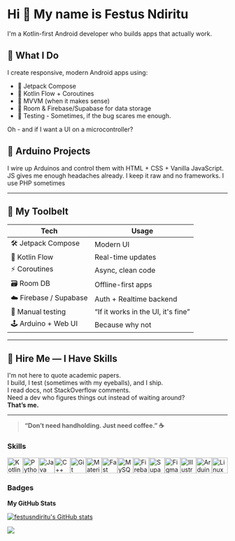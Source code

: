 Hi 👋 My name is Festus Ndiritu
===============================

I'm a Kotlin-first Android developer who builds apps that actually work.  

## 🧠 What I Do
I create responsive, modern Android apps using:
- 🔷 Jetpack Compose
- 🔁 Kotlin Flow + Coroutines
- 📱 MVVM (when it makes sense)
- 💾 Room & Firebase/Supabase for data storage
- 🧪 Testing - Sometimes, if the bug scares me enough.

Oh - and if I want a UI on a microcontroller?

## 🔌 Arduino Projects
I wire up Arduinos and control them with HTML + CSS + Vanilla JavaScript.  
JS gives me enough headaches already. I keep it raw and no frameworks.
I use PHP sometimes

---

## 🧰 My Toolbelt
| Tech | Usage |
|------|-------|
| 🛠️ Jetpack Compose | Modern UI |
| 🔄 Kotlin Flow | Real-time updates |
| ⚡ Coroutines | Async, clean code |
| 🗃️ Room DB | Offline-first apps |
| ☁️ Firebase / Supabase | Auth + Realtime backend |
| 🧪 Manual testing | “If it works in the UI, it's fine” |
| 🕹️ Arduino + Web UI | Because why not |

---

## 🚀 Hire Me — I Have Skills

I'm not here to quote academic papers.  
I build, I test (sometimes with my eyeballs), and I ship.  
I read docs, not StackOverflow comments.  
Need a dev who figures things out instead of waiting around?  
**That’s me.**

---

> **“Don’t need handholding. Just need coffee.” ☕**



### Skills


<p align="left">
<a href="https://kotlinlang.org/" target="_blank" rel="noreferrer"><img src="https://raw.githubusercontent.com/danielcranney/readme-generator/main/public/icons/skills/kotlin-colored.svg" width="36" height="36" alt="Kotlin" /></a><a href="https://www.python.org/" target="_blank" rel="noreferrer"><img src="https://raw.githubusercontent.com/danielcranney/readme-generator/main/public/icons/skills/python-colored.svg" width="36" height="36" alt="Python" /></a><a href="https://www.oracle.com/java/" target="_blank" rel="noreferrer"><img src="https://raw.githubusercontent.com/danielcranney/readme-generator/main/public/icons/skills/java-colored.svg" width="36" height="36" alt="Java" /></a><a href="https://docs.microsoft.com/en-us/cpp/?view=msvc-170" target="_blank" rel="noreferrer"><img src="https://raw.githubusercontent.com/danielcranney/readme-generator/main/public/icons/skills/cplusplus-colored.svg" width="36" height="36" alt="C++" /></a><a href="https://git-scm.com/" target="_blank" rel="noreferrer"><img src="https://raw.githubusercontent.com/danielcranney/readme-generator/main/public/icons/skills/git-colored.svg" width="36" height="36" alt="Git" /></a><a href="https://mui.com/" target="_blank" rel="noreferrer"><img src="https://raw.githubusercontent.com/danielcranney/readme-generator/main/public/icons/skills/materialui-colored.svg" width="36" height="36" alt="Material UI" /></a><a href="https://fastapi.tiangolo.com/" target="_blank" rel="noreferrer"><img src="https://raw.githubusercontent.com/danielcranney/readme-generator/main/public/icons/skills/fastapi-colored.svg" width="36" height="36" alt="Fast API" /></a><a href="https://www.mysql.com/" target="_blank" rel="noreferrer"><img src="https://raw.githubusercontent.com/danielcranney/readme-generator/main/public/icons/skills/mysql-colored.svg" width="36" height="36" alt="MySQL" /></a><a href="https://firebase.google.com/" target="_blank" rel="noreferrer"><img src="https://raw.githubusercontent.com/danielcranney/readme-generator/main/public/icons/skills/firebase-colored.svg" width="36" height="36" alt="Firebase" /></a><a href="https://supabase.io/" target="_blank" rel="noreferrer"><img src="https://raw.githubusercontent.com/danielcranney/readme-generator/main/public/icons/skills/supabase-colored.svg" width="36" height="36" alt="Supabase" /></a><a href="https://www.figma.com/" target="_blank" rel="noreferrer"><img src="https://raw.githubusercontent.com/danielcranney/readme-generator/main/public/icons/skills/figma-colored.svg" width="36" height="36" alt="Figma" /></a><a href="https://www.adobe.com/uk/products/illustrator.html" target="_blank" rel="noreferrer"><img src="https://raw.githubusercontent.com/danielcranney/readme-generator/main/public/icons/skills/illustrator-colored.svg" width="36" height="36" alt="Illustrator" /></a><a href="https://store.arduino.cc/" target="_blank" rel="noreferrer"><img src="https://raw.githubusercontent.com/danielcranney/readme-generator/main/public/icons/skills/arduino-colored.svg" width="36" height="36" alt="Arduino" /></a><a href="https://www.linux.org" target="_blank" rel="noreferrer"><img src="https://raw.githubusercontent.com/danielcranney/readme-generator/main/public/icons/skills/linux-colored.svg" width="36" height="36" alt="Linux" /></a>
</p>

### Badges

<b>My GitHub Stats</b>

<a href="http://www.github.com/festusndiritu"><img src="https://github-readme-stats.vercel.app/api?username=festusndiritu&show_icons=true&hide=issues,contribs&count_private=true&title_color=0891b2&text_color=ffffff&icon_color=0891b2&bg_color=1c1917&hide_border=true&show_icons=true" alt="festusndiritu's GitHub stats" /></a>

<a href="http://www.github.com/festusndiritu"><img src="https://github-readme-streak-stats.herokuapp.com/?user=festusndiritu&stroke=ffffff&background=1c1917&ring=0891b2&fire=0891b2&currStreakNum=ffffff&currStreakLabel=0891b2&sideNums=ffffff&sideLabels=ffffff&dates=ffffff&hide_border=true" /></a>
